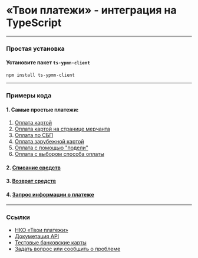 # «Твои платежи» - интеграция на TypeScript
---
### Простая установка

#### Установите пакет `ts-ypmn-client`
```shell
npm install ts-ypmn-client
```
---
### Примеры кода


#### 1. Самые простые платежи:
1. [Оплата картой](src/examples/authorize/CardAuthorizeOrderExample.ts)
2. [Оплата картой на странице мерчанта](src/examples/authorize/CardAuthorizeOrderMerchantPageExample.ts)
3. [Оплата по СБП](src/examples/authorize/FasterPaymentsAuthorizeOrderExample.ts)
4. [Оплата зарубежной картой](src/examples/authorize/SOMAuthorizeOrderExample.ts)
5. [Оплата с помощью "подели"](src/examples/authorize/PodeliAuthorizeOrderExample.ts)
6. [Оплата с выбором способа оплаты](src/examples/authorize/ChooseAuthorizeOrderExample.ts)


#### 2. [Списание средств](src/examples/CaptureOrderExample.ts)
#### 3. [Возврат средств](src/examples/RefundOrderExample.ts)
#### 4. [Запрос информации о платеже](src/examples/GetOrderStatusExample.ts)

---
### Ссылки
- [НКО «Твои платежи»](https://YPMN.ru/)
- [Докуметация API](https://ypmn.ru/ru/documentation/)
- [Тестовые банковские карты](https://ypmn.ru/ru/documentation/#tag/testing)
- [Задать вопрос или сообщить о проблеме](https://github.com/yourpayments/go-api-client/issues/new)
